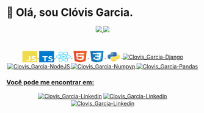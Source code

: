 # 👋 Olá, sou Clóvis Garcia.

<div align="center">
  <a href="https://github.com/wenderenzo123">
  <img height="180em" src="https://github-readme-stats.vercel.app/api?username=theviolatorx&show_icons=true&theme=dark&include_all_commits=true&count_private=true"/>
  <img height="180em" src="https://github-readme-stats.vercel.app/api/top-langs/?username=theviolatorx&layout=compact&langs_count=7&theme=dark"/>
</div>

##
  
<div style="display: inline_block" align="center"><br>
  <img align="center" alt="Clovis_Garcia-JavaScript" height="30" width="40" src="https://raw.githubusercontent.com/devicons/devicon/master/icons/javascript/javascript-plain.svg">
  <img align="center" alt="Clovis_Garcia-React" height="30" width="40" src="https://raw.githubusercontent.com/devicons/devicon/master/icons/typescript/typescript-plain.svg">
  <img align="center" alt="Clovis_Garcia-React" height="30" width="40" src="https://raw.githubusercontent.com/devicons/devicon/master/icons/react/react-original.svg">
  <img align="center" alt="Clovis_Garcia-HTML" height="30" width="40" src="https://raw.githubusercontent.com/devicons/devicon/master/icons/html5/html5-original.svg">
  <img align="center" alt="Clovis_Garcia-CSS" height="30" width="40" src="https://raw.githubusercontent.com/devicons/devicon/master/icons/css3/css3-original.svg">
  <img align="center" alt="Clovis_Garcia-Python" height="30" width="40" src="https://raw.githubusercontent.com/devicons/devicon/master/icons/python/python-original.svg">
  <img align="center" alt="Clovis_Garcia-Django" height="30" width="40" src="https://cdn.jsdelivr.net/gh/devicons/devicon/icons/django/django-plain.svg">
  <img align="center" alt="Clovis_Garcia-NodeJS" height="30" width="40" src="https://cdn.jsdelivr.net/gh/devicons/devicon/icons/nodejs/nodejs-original.svg">
  <img align="center" alt="Clovis_Garcia-Numpyp" height="30" width="40" src="https://cdn.jsdelivr.net/gh/devicons/devicon/icons/numpy/numpy-original.svg">
  <img align="center" alt="Clovis_Garcia-Pandas" height="30" width="40" src="https://cdn.jsdelivr.net/gh/devicons/devicon/icons/pandas/pandas-original.svg">
</div>
 
### Você pode me encontrar em:
<div style="display: inline_block" align="center">
<a href="https://www.linkedin.com/in/cl%C3%B3vis-garcia-787870a/" target="_top">
<img align="center" alt="Clovis_Garcia-Linkedin" src="https://img.shields.io/badge/linkedin-%230077B5.svg?style=for-the-badge&logo=linkedin&logoColor=white"></a>
  <a href="https://medium.com/@theviolatorx" target="_top">
<img align="center" alt="Clovis_Garcia-Linkedin" src="https://img.shields.io/badge/Medium-12100E?style=for-the-badge&logo=medium&logoColor=white"></a>
  <a href="https://www.instagram.com/theviolatorx/" target="_top">
<img align="center" alt="Clovis_Garcia-Linkedin" src="https://img.shields.io/badge/Instagram-%23E4405F.svg?style=for-the-badge&logo=Instagram&logoColor=white"></a>
</div>

